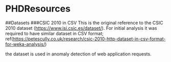 # PHDResources

##Datasets
###CSIC 2010 in CSV
This is the original reference to the CSIC 2010 dataset (https://www.isi.csic.es/dataset/). For initial analysis it was required to have similar dataset in CSV format; ref(https://petescully.co.uk/research/csic-2010-http-dataset-in-csv-format-for-weka-analysis/)

the dataset is used in anomaly detection of web application requests.
